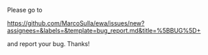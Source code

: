 Please go to 

https://github.com/MarcoSulla/ewa/issues/new?assignees=&labels=&template=bug_report.md&title=%5BBUG%5D+

and report your bug. Thanks!

